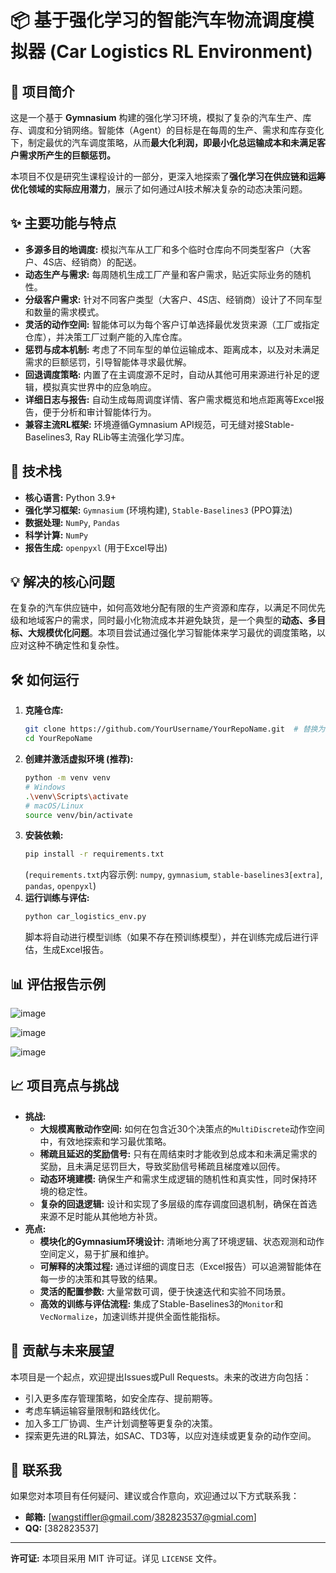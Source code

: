 # 📦 基于强化学习的智能汽车物流调度模拟器 (Car Logistics RL Environment)

## 🌟 项目简介

这是一个基于 **Gymnasium** 构建的强化学习环境，模拟了复杂的汽车生产、库存、调度和分销网络。智能体（Agent）的目标是在每周的生产、需求和库存变化下，制定最优的汽车调度策略，从而**最大化利润，即最小化总运输成本和未满足客户需求所产生的巨额惩罚。**

本项目不仅是研究生课程设计的一部分，更深入地探索了**强化学习在供应链和运筹优化领域的实际应用潜力**，展示了如何通过AI技术解决复杂的动态决策问题。

## ✨ 主要功能与特点

*   **多源多目的地调度:** 模拟汽车从工厂和多个临时仓库向不同类型客户（大客户、4S店、经销商）的配送。
*   **动态生产与需求:** 每周随机生成工厂产量和客户需求，贴近实际业务的随机性。
*   **分级客户需求:** 针对不同客户类型（大客户、4S店、经销商）设计了不同车型和数量的需求模式。
*   **灵活的动作空间:** 智能体可以为每个客户订单选择最优发货来源（工厂或指定仓库），并决策工厂过剩产能的入库仓库。
*   **惩罚与成本机制:** 考虑了不同车型的单位运输成本、距离成本，以及对未满足需求的巨额惩罚，引导智能体寻求最优解。
*   **回退调度策略:** 内置了在主调度源不足时，自动从其他可用来源进行补足的逻辑，模拟真实世界中的应急响应。
*   **详细日志与报告:** 自动生成每周调度详情、客户需求概览和地点距离等Excel报告，便于分析和审计智能体行为。
*   **兼容主流RL框架:** 环境遵循Gymnasium API规范，可无缝对接Stable-Baselines3, Ray RLib等主流强化学习库。

## 🚀 技术栈

*   **核心语言:** Python 3.9+
*   **强化学习框架:** `Gymnasium` (环境构建), `Stable-Baselines3` (PPO算法)
*   **数据处理:** `NumPy`, `Pandas`
*   **科学计算:** `NumPy`
*   **报告生成:** `openpyxl` (用于Excel导出)

## 💡 解决的核心问题

在复杂的汽车供应链中，如何高效地分配有限的生产资源和库存，以满足不同优先级和地域客户的需求，同时最小化物流成本并避免缺货，是一个典型的**动态、多目标、大规模优化问题**。本项目尝试通过强化学习智能体来学习最优的调度策略，以应对这种不确定性和复杂性。

## 🛠️ 如何运行

1.  **克隆仓库:**
    ```bash
    git clone https://github.com/YourUsername/YourRepoName.git  # 替换为你的实际仓库链接
    cd YourRepoName
    ```
2.  **创建并激活虚拟环境 (推荐):**
    ```bash
    python -m venv venv
    # Windows
    .\venv\Scripts\activate
    # macOS/Linux
    source venv/bin/activate
    ```
3.  **安装依赖:**
    ```bash
    pip install -r requirements.txt
    ```
    (`requirements.txt`内容示例: `numpy`, `gymnasium`, `stable-baselines3[extra]`, `pandas`, `openpyxl`)
4.  **运行训练与评估:**
    ```bash
    python car_logistics_env.py
    ```
    脚本将自动进行模型训练（如果不存在预训练模型），并在训练完成后进行评估，生成Excel报告。

## 📊 评估报告示例
![image](https://github.com/user-attachments/assets/bc84f3ea-e79b-47d0-b68c-0868b0dbd14a)

![image](https://github.com/user-attachments/assets/9fc2fb11-f50c-4a86-bb8f-d78dbc02f36b)

![image](https://github.com/user-attachments/assets/50e9e9cf-88bd-463f-b935-ba9eaa50be39)






## 📈 项目亮点与挑战

*   **挑战:**
    *   **大规模离散动作空间:** 如何在包含近30个决策点的`MultiDiscrete`动作空间中，有效地探索和学习最优策略。
    *   **稀疏且延迟的奖励信号:** 只有在周结束时才能收到总成本和未满足需求的奖励，且未满足惩罚巨大，导致奖励信号稀疏且梯度难以回传。
    *   **动态环境建模:** 确保生产和需求生成逻辑的随机性和真实性，同时保持环境的稳定性。
    *   **复杂的回退逻辑:** 设计和实现了多层级的库存调度回退机制，确保在首选来源不足时能从其他地方补货。
*   **亮点:**
    *   **模块化的Gymnasium环境设计:** 清晰地分离了环境逻辑、状态观测和动作空间定义，易于扩展和维护。
    *   **可解释的决策过程:** 通过详细的调度日志（Excel报告）可以追溯智能体在每一步的决策和其导致的结果。
    *   **灵活的配置参数:** 大量常数可调，便于快速迭代和实验不同场景。
    *   **高效的训练与评估流程:** 集成了Stable-Baselines3的`Monitor`和`VecNormalize`，加速训练并提供全面性能指标。

## 🤝 贡献与未来展望

本项目是一个起点，欢迎提出Issues或Pull Requests。未来的改进方向包括：

*   引入更多库存管理策略，如安全库存、提前期等。
*   考虑车辆运输容量限制和路线优化。
*   加入多工厂协调、生产计划调整等更复杂的决策。
*   探索更先进的RL算法，如SAC、TD3等，以应对连续或更复杂的动作空间。

## 📧 联系我

如果您对本项目有任何疑问、建议或合作意向，欢迎通过以下方式联系我：

*   **邮箱:** [wangstiffler@gmail.com/382823537@gmial.com]
*   **QQ:** [382823537]

---

**许可证:** 本项目采用 MIT 许可证。详见 `LICENSE` 文件。
